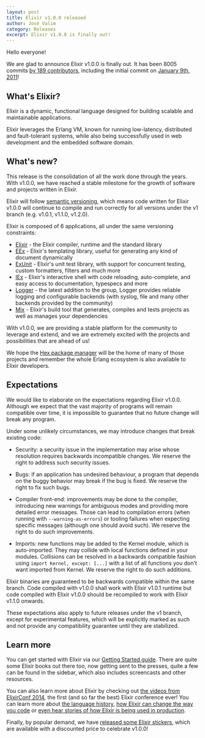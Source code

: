 ```yaml
---
layout: post
title: Elixir v1.0.0 released
author: José Valim
category: Releases
excerpt: Elixir v1.0.0 is finally out!
---
```


Hello everyone!

We are glad to announce Elixir v1.0.0 is finally out. It has been 8005 commits [by 189 contributors](https://github.com/elixir-lang/elixir/graphs/contributors), including the initial commit on [January 9th, 2011](https://github.com/elixir-lang/elixir/commit/337c3f2d569a42ebd5fcab6fef18c5e012f9be5b)!

## What's Elixir?

Elixir is a dynamic, functional language designed for building scalable and maintainable applications.

Elixir leverages the Erlang VM, known for running low-latency, distributed and fault-tolerant systems, while also being successfully used in web development and the embedded software domain.

## What's new?

This release is the consolidation of all the work done through the years. With v1.0.0, we have reached a stable milestone for the growth of software and projects written in Elixir.

Elixir will follow [semantic versioning](http://semver.org), which means code written for Elixir v1.0.0 will continue to compile and run correctly for all versions under the v1 branch (e.g. v1.0.1, v1.1.0, v1.2.0).

Elixir is composed of 6 applications, all under the same versioning constraints:

  * [Elixir](/docs/stable/elixir) - the Elixir compiler, runtime and the standard library
  * [EEx](/docs/stable/eex) - Elixir's templating library, useful for generating any kind of document dynamically
  * [ExUnit](/docs/stable/ex_unit) - Elixir's unit test library, with support for concurrent testing, custom formatters, filters and much more
  * [IEx](/docs/stable/iex) - Elixir's interactive shell with code reloading, auto-complete, and easy access to documentation, typespecs and more
  * [Logger](/docs/stable/logger) - the latest addition to the group, Logger provides reliable logging and configurable backends (with syslog, file and many other backends provided by the community)
  * [Mix](/docs/stable/mix) - Elixir's build tool that generates, compiles and tests projects as well as manages your dependencies

With v1.0.0, we are providing a stable platform for the community to leverage and extend, and we are extremely excited with the projects and possibilities that are ahead of us!

We hope the [Hex package manager](http://hex.pm) will be the home of many of those projects and remember the whole Erlang ecosystem is also available to Elixir developers.

## Expectations

We would like to elaborate on the expectations regarding Elixir v1.0.0. Although we expect that the vast majority of programs will remain compatible over time, it is impossible to guarantee that no future change will break any program.

Under some unlikely circumstances, we may introduce changes that break existing code:

  * Security: a security issue in the implementation may arise whose resolution requires backwards incompatible changes. We reserve the right to address such security issues.

  * Bugs: if an application has undesired behaviour, a program that depends on the buggy behavior may break if the bug is fixed. We reserve the right to fix such bugs.

  * Compiler front-end: improvements may be done to the compiler, introducing new warnings for ambiguous modes and providing more detailed error messages. Those can lead to compilation errors (when running with `--warning-as-errors`) or tooling failures when expecting specific messages (although one should avoid such). We reserve the right to do such improvements.

  * Imports: new functions may be added to the Kernel module, which is auto-imported. They may collide with local functions defined in your modules. Collisions can be resolved in a backwards compatible fashion using `import Kernel, except: [...]` with a list of all functions you don't want imported from Kernel. We reserve the right to do such additions.

Elixir binaries are guaranteed to be backwards compatible within the same branch. Code compiled with v1.0.0 shall work with Elixir v1.0.1 runtime but code compiled with Elixir v1.0.0 should be recompiled to work with Elixir v1.1.0 onwards.

These expectations also apply to future releases under the v1 branch, except for experimental features, which will be explicitly marked as such and not provide any compatibility guarantee until they are stabilized.

## Learn more

You can get started with Elixir via our [Getting Started guide](/getting_started/1.html). There are quite some Elixir books out there too, now getting sent to the presses, quite a few can be found in the sidebar, which also includes screencasts and other resources.

You can also learn more about Elixir by checking out [the videos from ElixirConf 2014](http://www.confreaks.com/events/elixirconf2014), the first (and so far the best) Elixir conference ever! You can learn more about [the language history](http://www.confreaks.com/videos/4134-elixirconf2014-keynote-elixir), [how Elixir can change the way you code](http://www.confreaks.com/videos/4119-elixirconf2014-opening-keynote-think-different) or [even hear stories of how Elixir is being used in production](http://www.confreaks.com/videos/4131-elixirconf2014-otp-in-production-the-nitty-gritty-details-of-game-servers).

Finally, by popular demand, we have [released some Elixir stickers](http://www.stickermule.com/user/1070631438/stickers), which are available with a discounted price to celebrate v1.0.0!
